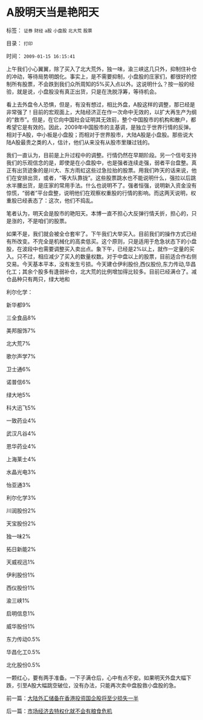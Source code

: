 # A股明天当是艳阳天

标签： `证券` `财经` `a股` `小盘股` `北大荒` `股票` 

目录： `打印`

时间： `2009-01-15 16:15:41`

上午我们小心翼翼，除了买入了北大荒外，独一味，渝三峡这几只外，抑制住补仓的冲动，等待局势明朗化。事实上，是不需要抑制，小盘股的庄家们，都很好的控制所有股票，不会跌到我们众所周知的5%买入点以外。这说明什么？按一般的经验，就是说，小盘股没有真正出货，只是在洗脱浮筹，等待机会。

看上去外盘令人恐惧，但是，有没有想过，相比外盘，A股这样的调整，那已经是非常强了！目前的宏观面上，大陆经济正在作一次命中无效的，以扩大再生产为纲的“救市”。但是，在它向中国社会证明其无效前，整个中国股市的机构和散户，都希望它是有效的。因此，2009年中国股市的主基调，是独立于世界行情的反弹。相对于A股，中小板是小盘股；而相对于世界股市，大陆A股是小盘股。那些说大陆A股最贵之类的人，估计，他们从来没有从股市里赚过钱的。

我们一直认为，目前是上升过程中的调整。行情仍然在早期阶段。另一个信号支持我们的乐观信念的是，即使是在小盘股中，也是强者连续走强，弱者平台盘整。真正有出货迹象的是川大、东方雨虹这些过急拉抬的股票。用我们昨天的话来说，他们在安排出货，或者，“等大队靠拢”。这些股票跳水也不能说明什么，强拉以后跳水半腰出货，是庄家的常用手法。什么也说明不了。强者恒强，说明新入资金没有惊慌，“弱者”平台盘整，说明他们在观察权重股的行情的影响。而这两天说明，权重股已经表态了：这次，他们不捣乱。

笔者认为，明天会是股市的艳阳天。本博一直不担心大反弹行情夭折，担心的，只是涨的，不是咱们的股票。

如果不是，我们就会被全仓套牢了。下午我们大举买入。目前我们的操作方式已经有所改变。不完全是机械化的高卖低买。这个原则，只是适用于危急状态下的小盘股，在波段中也需要调整买入卖出点。象下午，已经是2%以上，就作一定量的买入。只不过，相应减少了买入的数量权数。对于中盘以上的股票，目前适合作右侧交易。今天基本平本，没有发生亏损。今天建仓伊利股份,西仪股份,东力传动,华昌化工；其余个股多有逢弱补仓，北大荒的比例增加得比较多。目前已经满仓了。减仓品种只有两只，绿大地和

利尔化学：

新华都9%

三全食品8%

美邦服饰7%

北大荒7%

歌尔声学7%

卫士通6%

诺普信6%

绿大地5%

科大迅飞5%

一致药业4%

武汉凡谷4%

恩华药业4%

上海莱士4%

水晶光电3%

怡亚通3%

利尔化学3%

川润股份2%

天宝股份2%

独一味2%

拓日新能2%

天威视迅1%

伊利股份1%

西仪股份1%

渝三峡1%

启明信息1%

威华股份1%

东力传动0.5%

华昌化工0.5%

北化股份0.5%

一颗红心，要有两手准备。一下子满仓后，心中有点不安。如果明天外盘大幅下跌，引至A股大幅跳空破位，没有办法，只能再次卖中盘股救小盘股的急。



前一篇：[大陆外汇储备在香港投资国企股将至少损失一半](../../../2009/1/15/大陆外汇储备在香港投资国企股将至少损失一半.md)

后一篇：[市场经济去特权化就不会有粮食危机](../../../2009/1/16/市场经济去特权化就不会有粮食危机.md)
